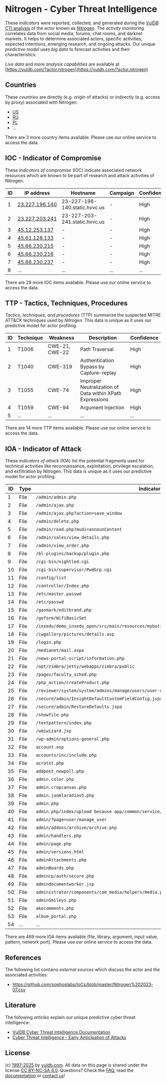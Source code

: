# Nitrogen - Cyber Threat Intelligence

These _indicators_ were reported, collected, and generated during the [VulDB CTI analysis](https://vuldb.com/?kb.cti) of the actor known as [Nitrogen](https://vuldb.com/?actor.nitrogen). The _activity monitoring_ correlates data from social media, forums, chat rooms, and darknet markets. It helps to determine associated actors, specific activities, expected intentions, emerging research, and ongoing attacks. Our unique _predictive model_ uses _big data_ to forecast activities and their characteristics.

_Live data_ and more _analysis capabilities_ are available at [https://vuldb.com/?actor.nitrogen](https://vuldb.com/?actor.nitrogen)

## Countries

These _countries_ are directly (e.g. origin of attacks) or indirectly (e.g. access by proxy) associated with Nitrogen:

* [US](https://vuldb.com/?country.us)
* [RU](https://vuldb.com/?country.ru)
* [PL](https://vuldb.com/?country.pl)
* ...

There are 3 more country items available. Please use our online service to access the data.

## IOC - Indicator of Compromise

These _indicators of compromise_ (IOC) indicate associated network resources which are known to be part of research and attack activities of Nitrogen.

ID | IP address | Hostname | Campaign | Confidence
-- | ---------- | -------- | -------- | ----------
1 | [23.227.196.140](https://vuldb.com/?ip.23.227.196.140) | 23-227-196-140.static.hvvc.us | - | High
2 | [23.227.203.241](https://vuldb.com/?ip.23.227.203.241) | 23-227-203-241.static.hvvc.us | - | High
3 | [45.12.253.137](https://vuldb.com/?ip.45.12.253.137) | - | - | High
4 | [45.61.128.133](https://vuldb.com/?ip.45.61.128.133) | - | - | High
5 | [45.66.230.215](https://vuldb.com/?ip.45.66.230.215) | - | - | High
6 | [45.66.230.216](https://vuldb.com/?ip.45.66.230.216) | - | - | High
7 | [45.66.230.237](https://vuldb.com/?ip.45.66.230.237) | - | - | High
8 | ... | ... | ... | ...

There are 29 more IOC items available. Please use our online service to access the data.

## TTP - Tactics, Techniques, Procedures

_Tactics, techniques, and procedures_ (TTP) summarize the suspected MITRE ATT&CK techniques used by _Nitrogen_. This data is unique as it uses our predictive model for actor profiling.

ID | Technique | Weakness | Description | Confidence
-- | --------- | -------- | ----------- | ----------
1 | T1006 | CWE-21, CWE-22 | Path Traversal | High
2 | T1040 | CWE-319 | Authentication Bypass by Capture-replay | High
3 | T1055 | CWE-74 | Improper Neutralization of Data within XPath Expressions | High
4 | T1059 | CWE-94 | Argument Injection | High
5 | ... | ... | ... | ...

There are 14 more TTP items available. Please use our online service to access the data.

## IOA - Indicator of Attack

These _indicators of attack_ (IOA) list the potential fragments used for technical activities like reconnaissance, exploitation, privilege escalation, and exfiltration by Nitrogen. This data is unique as it uses our predictive model for actor profiling.

ID | Type | Indicator | Confidence
-- | ---- | --------- | ----------
1 | File | `/admin/admin.php` | High
2 | File | `/admin/ajax.php` | High
3 | File | `/admin/ajax.php?action=save_window` | High
4 | File | `/admin/delete.php` | High
5 | File | `/admin/read.php?mudi=announContent` | High
6 | File | `/admin/sales/view_details.php` | High
7 | File | `/admin/view_order.php` | High
8 | File | `/bl-plugins/backup/plugin.php` | High
9 | File | `/cgi-bin/nightled.cgi` | High
10 | File | `/cgi-bin/supervisor/PwdGrp.cgi` | High
11 | File | `/config/list` | Medium
12 | File | `/controller/Index.php` | High
13 | File | `/etc/master.passwd` | High
14 | File | `/etc/passwd` | Medium
15 | File | `/gasmark/editbrand.php` | High
16 | File | `/goform/WifiBasicSet` | High
17 | File | `/inxedu/demo_inxedu_open/src/main/resources/mybatis/inxedu/website/WebsiteImagesMapper.xml` | High
18 | File | `/iwgallery/pictures/details.asp` | High
19 | File | `/login.php` | Medium
20 | File | `/medianet/mail.aspx` | High
21 | File | `/news-portal-script/information.php` | High
22 | File | `/opt/zimbra/jetty/webapps/zimbra/public` | High
23 | File | `/pages/faculty_sched.php` | High
24 | File | `/php_action/createProduct.php` | High
25 | File | `/reviewer/system/system/admins/manage/users/user-update.php` | High
26 | File | `/secure/admin/InsightDefaultCustomFieldConfig.jspa` | High
27 | File | `/secure/admin/RestoreDefaults.jspa` | High
28 | File | `/showfile.php` | High
29 | File | `/textpattern/index.php` | High
30 | File | `/wmiwizard.jsp` | High
31 | File | `/wp-admin/options-general.php` | High
32 | File | `account.asp` | Medium
33 | File | `accounts/inc/include.php` | High
34 | File | `acrotxt.php` | Medium
35 | File | `addpost_newpoll.php` | High
36 | File | `admin.color.php` | High
37 | File | `admin.cropcanvas.php` | High
38 | File | `admin.joomlaradiov5.php` | High
39 | File | `admin.php` | Medium
40 | File | `admin.php/index/upload because app/common/service/UploadService.php` | High
41 | File | `admin/?page=user/manage_user` | High
42 | File | `admin/addons/archive/archive.php` | High
43 | File | `admin/handlers.php` | High
44 | File | `admin/page.php` | High
45 | File | `admin/versions.html` | High
46 | File | `adminAttachments.php` | High
47 | File | `adminBoards.php` | High
48 | File | `admincp/auth/secure.php` | High
49 | File | `admindocumentworker.jsp` | High
50 | File | `administrator/components/com_media/helpers/media.php` | High
51 | File | `adminSmileys.php` | High
52 | File | `akocomments.php` | High
53 | File | `album_portal.php` | High
54 | ... | ... | ...

There are 469 more IOA items available (file, library, argument, input value, pattern, network port). Please use our online service to access the data.

## References

The following list contains _external sources_ which discuss the actor and the associated activities:

* https://github.com/sophoslabs/IoCs/blob/master/Nitrogen%202023-07.csv

## Literature

The following _articles_ explain our unique predictive cyber threat intelligence:

* [VulDB Cyber Threat Intelligence Documentation](https://vuldb.com/?kb.cti)
* [Cyber Threat Intelligence - Early Anticipation of Attacks](https://www.scip.ch/en/?labs.20201022)

## License

(c) [1997-2025](https://vuldb.com/?kb.changelog) by [vuldb.com](https://vuldb.com/?kb.about). All data on this page is shared under the license [CC BY-NC-SA 4.0](https://creativecommons.org/licenses/by-nc-sa/4.0/). Questions? Check the [FAQ](https://vuldb.com/?kb.faq), read the [documentation](https://vuldb.com/?kb) or [contact us](https://vuldb.com/?contact)!
